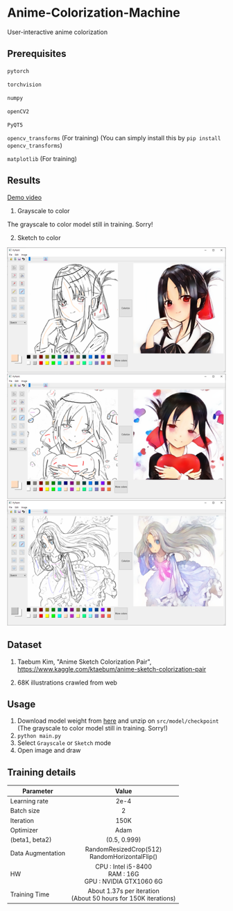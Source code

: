 # Anime-Colorization-Machine

User-interactive anime colorization

Prerequisites
------

  `pytorch`
  
  `torchvision`
  
  `numpy`
  
  `openCV2`
  
  `PyQT5`
  
  `opencv_transforms` (For training) (You can simply install this by `pip install opencv_transforms`)
  
  `matplotlib` (For training)
  
Results
-----
[Demo video](https://youtu.be/r9HG7dkug4k)

1. Grayscale to color

  The grayscale to color model still in training. Sorry!

2. Sketch to color

  ![ex_screenshot](./example/7.PNG)
  ![ex_screenshot](./example/6.PNG)
  ![ex_screenshot](./example/3.png)
    
Dataset
------

  1. Taebum Kim, "Anime Sketch Colorization Pair", https://www.kaggle.com/ktaebum/anime-sketch-colorization-pair
  
  2. 68K illustrations crawled from web
  
    
Usage
------

  1. Download model weight from [here](https://drive.google.com/file/d/1ihPLm4mhQYYgSzUdP5-2bfLr0_mhL_ie/view?usp=sharing) and unzip on `src/model/checkpoint`
     (The grayscale to color model still in training. Sorry!)
  2. `python main.py`
  3. Select `Grayscale` or `Sketch` mode
  4. Open image and draw
  
Training details
------

| <center>Parameter</center> | <center>Value</center> |
|:--------|:--------:|
| Learning rate | 2e-4 | 
| Batch size | 2 | 
| Iteration | 150K | 
| Optimizer | Adam |
| (beta1, beta2) | (0.5, 0.999) |
| Data Augmentation | RandomResizedCrop(512)<br>RandomHorizontalFlip() |
| HW | CPU : Intel i5-8400<br>RAM : 16G<br>GPU : NVIDIA GTX1060 6G |
| Training Time | About 1.37s per iteration<br>(About 50 hours for 150K iterations) |
